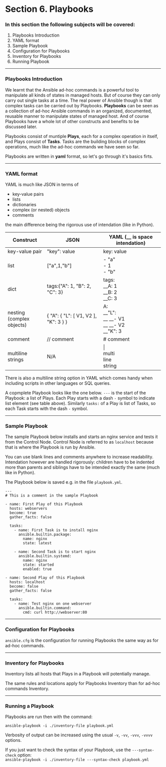 # Section 6. Playbooks

### In this section the following subjects will be covered:

1. Playbooks Introduction
1. YAML format
1. Sample Playbook
1. Configuration for Playbooks
1. Inventory for Playbooks
1. Running Playbook

---
### Playbooks Introduction

We learnt that the Ansible ad-hoc commands is a powerful tool to manipulate all kinds of states in managed hosts. But of course they can only carry out single tasks at a time. The real power of Ansible though is that complex tasks can be carried out by Playbooks. **Playbooks** can be seen as a collection of ad-hoc Ansible commands in an organized, documented, reusable manner to manipulate states of managed host. And of course Playbooks have a whole lot of other constructs and benefits to be discussed later.

Playbooks consist of muntiple **Plays**, each for a complex operation in itself, and Plays consist of **Tasks**. Tasks are the building blocks of complex operations, much like the ad-hoc commands we have seen so far.

Playbooks are written in **yaml** format, so let's go through it's basics firts.

---
### YAML format

YAML is much like JSON in terms of 

* key-value pairs
* lists
* dictionaries
* complex (or nested) objects
* comments

the main difference being the rigorous use of intendation (like in Python).

| Construct | JSON | YAML (__ is space intendation) |
| --------- | ---- | ---- |
| key-value pair | "key": value | key: value |
| list | ["a",1,"b"] | - "a"<br> - 1<br> - "b" |
| dict | tags:{"A": 1, "B": 2, "C": 3} | tags:<br>__A: 1<br>__B: 2<br>__C: 3 |
| nesting<br>(complex objects) | { "A": { "L": [ V1, V2 ], "K": 3 } } | A: <br> __"L": <br> __ __- V1 <br> __ __- V2 <br> __"K": 3 |
| comment | // comment | # comment |
| multiline strings | N/A | \| <br> multi <br> line <br> string |

There is also a multiline string option in YAML which comes handy when including scripts in other languages or SQL queries.

A copmplete Playbook looks like the one below. `---` is the start of the Playbook: a list of Plays. Each Play starts with a dash `-` symbol to indicate list element (see table above). Similarly `tasks:` of a Play is list of Tasks, so each Task starts with the dash `-` symbol.

---
### Sample Playbook

The sample Playbook below installs and starts an nginx service and tests it from the Control Node. Control Node is referred to as `localhost` because that is where the Playbook is run by Ansible.

You can use blank lines and comments anywhere to increase readability. Intendation however are handled rigorously: children have to be indented more than parents and siblings have to be intended exactly the same (much like in Python).

The Playbook below is saved e.g. in the file `playbook.yml`. 

```
---
# This is a comment in the sample Playbook

- name: First Play of this Playbook
  hosts: webservers
  become: true
  gather_facts: false

  tasks:
    - name: First Task is to install nginx
      ansible.builtin.package:
        name: nginx
        state: latest

    - name: Second Task is to start nginx
      ansible.builtin.systemd:
        name: nginx
        state: started
        enabled: true

- name: Second Play of this Playbook
  hosts: localhost
  become: false
  gather_facts: false

  tasks:
    - name: Test nginx on one webserver
      ansible.builtin.command:
        cmd: curl http://webserver:80
```

---
### Configuration for Playbooks

`ansible.cfg` is the configuration for running Playbooks the same way as for ad-hoc commands.

---
### Inventory for Playbooks

Inventory lists all hosts that Plays in a Playbook will potentially manage.

The same rules and locations apply for Playbooks Inventory than for ad-hoc commands Inventory.

---
### Running a Playbook

Playbooks are run then with the command:

`ansible-playbook -i ./inventory-file playbook.yml`

Verbosity of output can be increased using the usual `-v`, `-vv`, `-vvv`, `-vvvv` options.

If you just want to check the syntax of your Playbook, use the `---syntax-check` option:  
`ansible-playbook -i ./inventory-file ---syntax-check playbook.yml`






